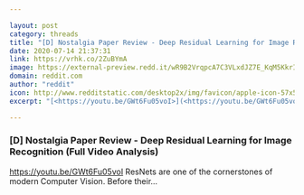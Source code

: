 ```yaml
---

layout: post
category: threads
title: "[D] Nostalgia Paper Review - Deep Residual Learning for Image Recognition (Full Video Analysis)"
date: 2020-07-14 21:37:31
link: https://vrhk.co/2ZuBYmA
image: https://external-preview.redd.it/wR9B2VrqpcA7C3VLxdJZ7E_KqM5KkrIdzMklbFm-dKQ.jpg?width=480&height=251.308900524&auto=webp&crop=480:251.308900524,smart&s=24a8bd116e068291d520820eaba864598b5b996a
domain: reddit.com
author: "reddit"
icon: http://www.redditstatic.com/desktop2x/img/favicon/apple-icon-57x57.png
excerpt: "[<https://youtu.be/GWt6Fu05voI>](<https://youtu.be/GWt6Fu05voI>) ResNets are one of the cornerstones of modern Computer Vision. Before their..."

---
```


### [D] Nostalgia Paper Review - Deep Residual Learning for Image Recognition (Full Video Analysis)

[<https://youtu.be/GWt6Fu05voI>](<https://youtu.be/GWt6Fu05voI>) ResNets are one of the cornerstones of modern Computer Vision. Before their...